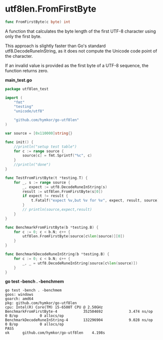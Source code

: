 utf8len.FromFirstByte
=====================

```go
func FromFirstByte(c byte) int
```

A function that calculates the byte length of the first UTF-8 character using only the first byte.

This approach is slightly faster than Go's standard utf8.DecodeRuneInString, as it does not compute the Unicode code point of the character.

If an invalid value is provided as the first byte of a UTF-8 sequence, the function returns zero.

**main_test.go**

```main_test.go
package utf8len_test

import (
    "fmt"
    "testing"
    "unicode/utf8"

    "github.com/hymkor/go-utf8len"
)

var source = [0x110000]string{}

func init() {
    //println("setup test table")
    for c := range source {
        source[c] = fmt.Sprintf("%c", c)
    }
    //println("done")
}

func TestFromFirstByte(t *testing.T) {
    for _, s := range source {
        _, expect := utf8.DecodeRuneInString(s)
        result := utf8len.FromFirstByte(s[0])
        if expect != result {
            t.Fatalf("expect %v,but %v for %v", expect, result, source)
        }
        // println(source,expect,result)
    }
}

func BenchmarkFromFirstByte(b *testing.B) {
    for c := 0; c < b.N; c++ {
        utf8len.FromFirstByte(source[c%len(source)][0])
    }
}

func BenchmarkDecodeRuneInString(b *testing.B) {
    for c := 0; c < b.N; c++ {
        _, _ = utf8.DecodeRuneInString(source[c%len(source)])
    }
}
```

**go test -bench . -benchmem**

```make bench |
go test -bench . -benchmem
goos: windows
goarch: amd64
pkg: github.com/hymkor/go-utf8len
cpu: Intel(R) Core(TM) i5-6500T CPU @ 2.50GHz
BenchmarkFromFirstByte-4        	352504692	         3.474 ns/op	       0 B/op	       0 allocs/op
BenchmarkDecodeRuneInString-4   	132296904	         9.028 ns/op	       0 B/op	       0 allocs/op
PASS
ok  	github.com/hymkor/go-utf8len	4.198s
```
